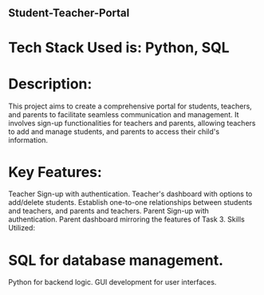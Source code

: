 ## Student-Teacher-Portal
# Tech Stack Used is: Python, SQL
# Description:

This project aims to create a comprehensive portal for students, teachers, and parents to facilitate seamless communication and management. It involves sign-up functionalities for teachers and parents, allowing teachers to add and manage students, and parents to access their child's information.
# Key Features:

Teacher Sign-up with authentication.
Teacher's dashboard with options to add/delete students.
Establish one-to-one relationships between students and teachers, and parents and teachers.
Parent Sign-up with authentication.
Parent dashboard mirroring the features of Task 3.
Skills Utilized:
# SQL for database management.
Python for backend logic.
GUI development for user interfaces.
